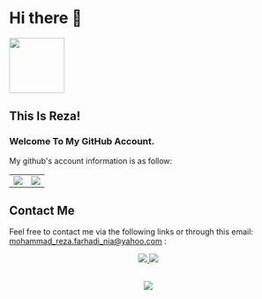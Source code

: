 # Hi there 👋

<img src="https://media.giphy.com/media/tPzuDa62ovAI/giphy.gif" width="100px"> 

## This Is Reza! 

### Welcome To My GitHub Account.
My github's account information is as follow:

<table border="0" cellspacing="1" cellpadding="1">
    <tr>
        <td>
            <img src="https://github-readme-stats.vercel.app/api?username=FarhadiNia&show_icons=True">
        </td>
        <td>
            <img src="https://github-readme-stats.vercel.app/api/top-langs/?username=FarhadiNia&layout=compact&langs_count=10">
        </td>
    </tr>
</table>

## Contact Me
Feel free to contact me via the following links or through this email: mohammad_reza.farhadi_nia@yahoo.com :

<div align="center">
        <a href="https://www.linkedin.com/in/FarhadiNia/">
            <img src="https://img.icons8.com/doodle/48/000000/linkedin--v2.png">
        </a> 
        <a href="https://FarhadiNia.github.io/" >
            <img src="https://img.icons8.com/fluent/48/000000/github.png">
        </a>
</div>
<p align=center>
<br>
<img src="https://visitor-badge.glitch.me/badge?page_id=FarhadiNia/FarhadiNia">
</p>
  
<!--
**FarhadiNia/FarhadiNia** is a ✨ _special_ ✨ repository because its `README.md` (this file) appears on your GitHub profile.

Here are some ideas to get you started:


- 🌱 I’m currently learning ...
- 👯 I’m looking to collaborate on ...
- 🤔 I’m looking for help with ...
- 💬 Ask me about ...
- 📫 How to reach me: ...
- 😄 Pronouns: ...
- ⚡ Fun fact: ...
-->
